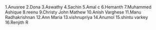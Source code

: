 1.Anusree
2.Dona
3.Aswathy
4.Sachin 
5.Amal c
6.Hemanth
7.Muhammed Ashique
8.reenu
9.Christy John Mathew
10.Anish Varghese
11.Manu Radhakrishnan
12.Ann Maria
13.vishnupriya
14.Anumol
15.shintu varkey
16.Renjith R
